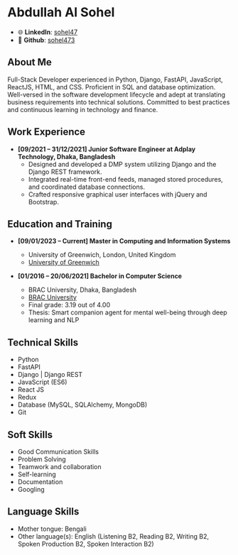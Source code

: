 # Abdullah Al Sohel

- 🌐 **LinkedIn**: [sohel47](https://www.linkedin.com/in/sohel47/)
- 💼 **Github**: [sohel473](https://github.com/sohel473)

## About Me

Full-Stack Developer experienced in Python, Django, FastAPI, JavaScript, ReactJS, HTML, and CSS. Proficient in SQL and database optimization. Well-versed in the software development lifecycle and adept at translating business requirements into technical solutions. Committed to best practices and continuous learning in technology and finance.

## Work Experience

- **[09/2021 – 31/12/2021] Junior Software Engineer at Adplay Technology, Dhaka, Bangladesh**
  - Designed and developed a DMP system utilizing Django and the Django REST framework.
  - Integrated real-time front-end feeds, managed stored procedures, and coordinated database connections.
  - Crafted responsive graphical user interfaces with jQuery and Bootstrap.

## Education and Training

- **[09/01/2023 – Current] Master in Computing and Information Systems**
  - University of Greenwich, London, United Kingdom
  - [University of Greenwich](https://www.gre.ac.uk/)

- **[01/2016 – 20/06/2021] Bachelor in Computer Science**
  - BRAC University, Dhaka, Bangladesh
  - [BRAC University](https://www.bracu.ac.bd/)
  - Final grade: 3.19 out of 4.00
  - Thesis: Smart companion agent for mental well-being through deep learning and NLP

## Technical Skills

- Python
- FastAPI
- Django | Django REST
- JavaScript (ES6)
- React JS
- Redux
- Database (MySQL, SQLAlchemy, MongoDB)
- Git

## Soft Skills

- Good Communication Skills
- Problem Solving
- Teamwork and collaboration
- Self-learning
- Documentation
- Googling

## Language Skills

- Mother tongue: Bengali
- Other language(s): English (Listening B2, Reading B2, Writing B2, Spoken Production B2, Spoken Interaction B2)
